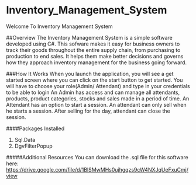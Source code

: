 # Inventory_Management_System
Welcome To Inventory Management System

##Overview
The Inventory Management System is a simple software developed using C#. This sofware makes it easy for business owners to track their goods throughout the entire supply chain,
from purchasing to production to end sales. It helps them make better decisions and governs how they approach inventory management for the business going forward. 

###How It Works
When you launch the application, you will see a get started screen where you can click on the start button to get started.
You will have to choose your role(Admin/ Attendant) and type in your credentials to be able to login
An Admin has access and can manage all attendants, products, product categories, stocks and sales made in a period of time.
An Attendant has an option to start a session.
An attendant can only sell when he starts a session.
After selling for the day, attendant can close the session.

####Packages Installed
1. Sql.Data
2. DgvFilterPopup

#####Additional Resources
You can download the .sql file for this software here: https://drive.google.com/file/d/1BlSMwMHs0ujhgqzs9cW4NXJqUeFxuCmj/view
